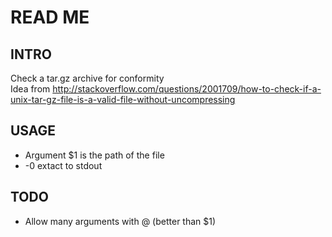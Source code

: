 # READ ME 
## INTRO
Check a tar.gz archive for conformity                                                                                    
Idea from http://stackoverflow.com/questions/2001709/how-to-check-if-a-unix-tar-gz-file-is-a-valid-file-without-uncompressing

## USAGE
- Argument $1 is the path of the file                                                                                      
- -0 extact to stdout

## TODO
- Allow many arguments with @ (better than $1)
